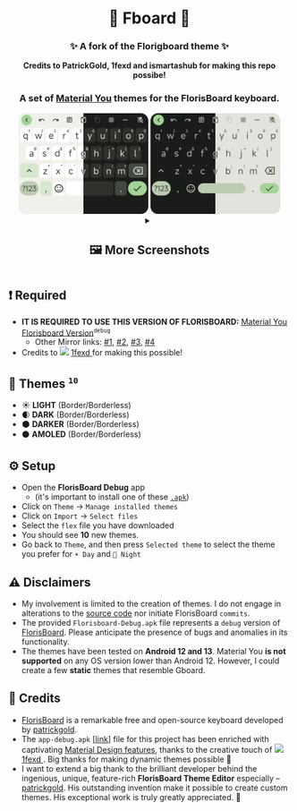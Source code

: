 
<h1 align="center">💚 Fboard 💚
    <h3 align="center">✨ A fork of the Florigboard theme ✨</h3>

<p align="center"><b>Credits to PatrickGold, 1fexd and ismartashub for making this repo possibe!</b></p>

</h1>
<h3 align="center">A set of <a href="https://m3.material.io/">Material You</a> themes for the FlorisBoard keyboard. </h3>

<div align="center">
    <div>
      <img src="assets/merged_ld_green.png" alt="myd_light_borderless" width="46%" />
      
<img src="assets/merged_ld_borderless_green.png" alt="myd_light" width="46%" />
</div>
</div>

<div align="center">
<details>
<summary><h2>🖼️ More Screenshots</summary>
    
-   While all of these themes are examples based on a single color palette, the themes themselves are <b>dynamic</b>. So they are built on Material You introduced in <b><a href="https://en.wikipedia.org/wiki/Android_12">Android 12</a></b>, which generates a <b>dynamic palette based on the user's home wallpaper</b>.

<div align="center">
    <div>
      <img src="assets/myd_light_borderless.png" alt="myd_light_borderless" width="42%" />
      &nbsp;&nbsp;&nbsp;&nbsp;&nbsp;
      <img src="assets/myd_light.png" alt="myd_light" width="42%" />
    </div>
    <div>
      <img src="assets/myd_dark_borderless_lighter.png" alt="myd_dark_borderless_lighter" width="42%" />
      &nbsp;&nbsp;&nbsp;&nbsp;&nbsp;
      <img src="assets/myd_dark_lighter.png" alt="myd_dark_lighter" width="42%" />
    </div>
     &nbsp;&nbsp;&nbsp;&nbsp;&nbsp;
    <div>
      <img src="assets/myd_dark_borderless_darker.png" alt="myd_dark_borderless_darker" width="42%" />
      &nbsp;&nbsp;&nbsp;&nbsp;&nbsp;
      <img src="assets/myd_dark_darker.png" alt="myd_dark_darker" width="42%"/>
    </div>
     &nbsp;&nbsp;&nbsp;&nbsp;&nbsp;
    <div>
      <img src="assets/myd_amoled_borderless_lighter.png" alt="myd_amoled_borderless_lighter" width="42%" />
      &nbsp;&nbsp;&nbsp;&nbsp;&nbsp;
      <img src="assets/myd_amoled_lighter.png" alt="myd_amoled_lighter" width="42%" />
    </div>
     &nbsp;&nbsp;&nbsp;&nbsp;&nbsp;
    <div>
      <img src="assets/myd_amoled_borderless_darker.png" alt="myd_amoled_borderless_darker" width="42%" />
      &nbsp;&nbsp;&nbsp;&nbsp;&nbsp;
      <img src="assets/myd_amoled_darker.png" alt="myd_amoled_darker" width="42%" />
    </div>
      &nbsp;&nbsp;&nbsp;&nbsp;&nbsp;
</div>
</details>
</div>

## ❗ Required

-   **IT IS REQUIRED TO USE THIS VERSION OF FLORISBOARD:** [Material You Florisboard Version](https://github.com/florisboard/florisboard/suites/17812626523/artifacts/1021315804)<sup><code>debug</code></sup>
    - Other Mirror links: [#1](https://github.com/itsmartashub/florigboard/releases), [#2](https://github.com/florisboard/florisboard/suites/17812626523/artifacts/1021315804), [#3](https://github.com/TeaOwO/Fboard/releases/download/v2.0.1/Florisboard-Debug.apk), [#4](https://www.mediafire.com/file/pywec1eo0iqze0j/dev.patrickgold.florisboard.debug.apk/file)
- Credits to <img src="https://github.com/TeaOwO/florigboard/assets/123305689/ce12b8ba-34c9-44d6-88bb-e5514cf542e7" width="25"> <a href="https://github.com/1fexd">1fexd </a> for making this possible!

## 🎨 Themes <sup><b><code>10</code></b></sup>

-   ☀️ **LIGHT** (Border/Borderless)
-   🌒 **DARK** (Border/Borderless)
-   🌑 **DARKER** (Border/Borderless)
-   ⚫ **AMOLED** (Border/Borderless)

## ⚙️ Setup


-   Open the **FlorisBoard Debug** app 
     - (it's important to install one of these [`.apk`](https://github.com/TeaOwO/Florigboard-fork/edit/Main/README.md#-important))
- Click on `Theme` &rarr; `Manage installed themes`
- Click on `Import` &rarr; `Select files`
- Select the `flex` file you have downloaded
- You should see **10** new themes.
- Go back to `Theme`, and then press `Selected theme` to select the theme you prefer for `☀️ Day` and `🌙 Night`

## ⚠️ Disclaimers

- My involvement is limited to the creation of themes. I do not engage in alterations to the [source code](https://github.com/1fexd/florisboard/tree/feature/material-you-theme-colors) nor initiate FlorisBoard `commits`.
- The provided `Florisboard-Debug.apk` file represents a `debug` version of [FlorisBoard](https://github.com/florisboard/florisboard). Please anticipate the presence of bugs and anomalies in its functionality.
- The themes have been tested on **Android 12 and 13**. Material You **is not supported** on any OS version lower than Android 12. However, I could create a few **static** themes that resemble Gboard.

## 📖 Credits

-   [FlorisBoard](https://github.com/florisboard/florisboard) is a remarkable free and open-source keyboard developed by [patrickgold](https://github.com/patrickgold).
-   The `app-debug.apk` [[link](https://github.com/florisboard/florisboard/suites/17812626523/artifacts/1021315804)] file for this project has been enriched with captivating [Material Design features](https://github.com/1fexd/florisboard/tree/feature/material-you-theme-colors), thanks to the creative touch of  <img src="https://github.com/TeaOwO/florigboard/assets/123305689/ce12b8ba-34c9-44d6-88bb-e5514cf542e7" width="25"> <a href="https://github.com/1fexd">1fexd </a>. Big thanks for making dynamic themes possible 🙏
-   I want to extend a big thank to the brilliant developer behind the ingenious, unique, feature-rich **FlorisBoard Theme Editor** especially – [patrickgold](https://github.com/patrickgold). His outstanding invention make it possible to create custom themes. His exceptional work is truly greatly appreciated. 💖
